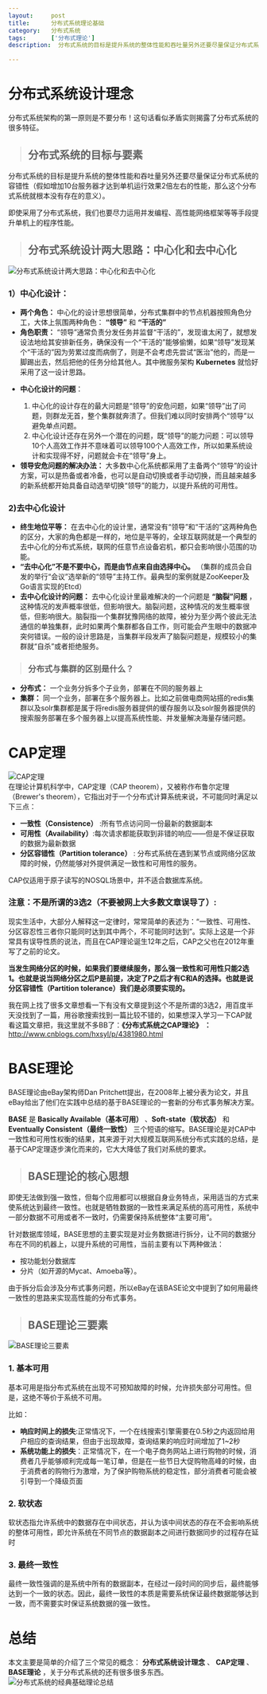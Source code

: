 ```yaml
---
layout:     post
title:      分布式系统理论基础
category:   分布式系统
tags:       ['分布式理论']
description:  分布式系统的目标是提升系统的整体性能和吞吐量另外还要尽量保证分布式系统的容错性（假如增加10台服务器才达到单机运行效果2倍左右的性能，那么这个分布式系统就根本没有存在的意义）。  

---
```


<h1>分布式系统设计理念</h1>
<p>分布式系统架构的第一原则是不要分布！这句话看似矛盾实则揭露了分布式系统的很多特征。</p>
<blockquote><h2><a name="t1"></a><a name="t1"></a>分布式系统的目标与要素</h2></blockquote>
<p>分布式系统的目标是提升系统的整体性能和吞吐量另外还要尽量保证分布式系统的容错性（假如增加10台服务器才达到单机运行效果2倍左右的性能，那么这个分布式系统就根本没有存在的意义）。</p>
<p>即使采用了分布式系统，我们也要尽力运用并发编程、高性能网络框架等等手段提升单机上的程序性能。</p>
<blockquote><h2><a name="t2"></a><a name="t2"></a>分布式系统设计两大思路：中心化和去中心化</h2></blockquote>
<p><span class="img-wrap"><img src="https://image-static.segmentfault.com/156/323/156323553-5b06bb1b4273e_articlex" alt="分布式系统设计两大思路：中心化和去中心化" title="分布式系统设计两大思路：中心化和去中心化"></span></p>
<h3><a name="t3"></a><a name="t3"></a>1）中心化设计：</h3>
<ul><li>
<strong>两个角色：</strong> 中心化的设计思想很简单，分布式集群中的节点机器按照角色分工，大体上氛围两种角色： <strong>“领导”</strong> 和 <strong>“干活的”</strong>
</li>
<li>
<strong>角色职责：</strong>  “领导”通常负责分发任务并监督“干活的”，发现谁太闲了，就想发设法地给其安排新任务，确保没有一个“干活的”能够偷懒，如果“领导”发现某个“干活的”因为劳累过度而病倒了，则是不会考虑先尝试“医治”他的，而是一脚踢出去，然后把他的任务分给其他人。其中微服务架构 <strong>Kubernetes</strong> 就恰好采用了这一设计思路。</li>
<li>
<p><strong>中心化设计的问题</strong>：</p>
<ol><li>中心化的设计存在的最大问题是“领导”的安危问题，如果“领导”出了问题，则群龙无首，整个集群就奔溃了。但我们难以同时安排两个“领导”以避免单点问题。</li>
<li>中心化设计还存在另外一个潜在的问题，既“领导”的能力问题：可以领导10个人高效工作并不意味着可以领导100个人高效工作，所以如果系统设计和实现得不好，问题就会卡在“领导”身上。</li>
</ol></li>
<li>
<strong>领导安危问题的解决办法：</strong> 大多数中心化系统都采用了主备两个“领导”的设计方案，可以是热备或者冷备，也可以是自动切换或者手动切换，而且越来越多的新系统都开始具备自动选举切换“领导”的能力，以提升系统的可用性。</li>
</ul><h3><a name="t4"></a><a name="t4"></a>2)去中心化设计</h3>
<ul><li>
<strong>终生地位平等：</strong> 在去中心化的设计里，通常没有“领导”和“干活的”这两种角色的区分，大家的角色都是一样的，地位是平等的，全球互联网就是一个典型的去中心化的分布式系统，联网的任意节点设备宕机，都只会影响很小范围的功能。</li>
<li>
<strong>“去中心化”不是不要中心，而是由节点来自由选择中心。</strong> （集群的成员会自发的举行“会议”选举新的“领导”主持工作。最典型的案例就是ZooKeeper及Go语言实现的Etcd）</li>
<li>
<strong>去中心化设计的问题：</strong> 去中心化设计里最难解决的一个问题是 <strong>“脑裂”问题</strong> ，这种情况的发声概率很低，但影响很大。脑裂问题，这种情况的发生概率很低，但影响很大。脑裂指一个集群犹豫网络的故障，被分为至少两个彼此无法通信的单独集群，此时如果两个集群都各自工作，则可能会产生眼中的数据冲突何错误。一般的设计思路是，当集群半段发声了脑裂问题是，规模较小的集群就“自杀”或者拒绝服务。</li>
</ul><blockquote><h3><a name="t5"></a><a name="t5"></a>分布式与集群的区别是什么？</h3></blockquote>
<ul><li>
<strong>分布式：</strong> 一个业务分拆多个子业务，部署在不同的服务器上</li>
<li>
<strong>集群：</strong> 同一个业务，部署在多个服务器上。比如之前做电商网站搭的redis集群以及solr集群都是属于将redis服务器提供的缓存服务以及solr服务器提供的搜索服务部署在多个服务器上以提高系统性能、并发量解决海量存储问题。</li>
</ul><h1><a name="t6"></a><a name="t6"></a>CAP定理</h1>
<p><span class="img-wrap"><img src="https://image-static.segmentfault.com/100/651/1006510403-5b06bb1b3bea0_articlex" alt="CAP定理" title="CAP定理"></span><br>在理论计算机科学中，CAP定理（CAP theorem），又被称作布鲁尔定理（Brewer's theorem），它指出对于一个分布式计算系统来说，不可能同时满足以下三点：</p>
<ul><li>
<strong>一致性（Consistence）</strong> :所有节点访问同一份最新的数据副本</li>
<li>
<strong>可用性（Availability）</strong>:每次请求都能获取到非错的响应——但是不保证获取的数据为最新数据</li>
<li>
<strong>分区容错性（Partition tolerance）</strong> : 分布式系统在遇到某节点或网络分区故障的时候，仍然能够对外提供满足一致性和可用性的服务。</li>
</ul><p>CAP仅适用于原子读写的NOSQL场景中，并不适合数据库系统。</p>
<h3><a name="t7"></a><a name="t7"></a>注意：不是所谓的3选2（不要被网上大多数文章误导了）:</h3>
<p>现实生活中，大部分人解释这一定律时，常常简单的表述为：“一致性、可用性、分区容忍性三者你只能同时达到其中两个，不可能同时达到”。实际上这是一个非常具有误导性质的说法，而且在CAP理论诞生12年之后，CAP之父也在2012年重写了之前的论文。</p>
<p><strong>当发生网络分区的时候，如果我们要继续服务，那么强一致性和可用性只能2选1。也就是说当网络分区之后P是前提，决定了P之后才有C和A的选择。也就是说分区容错性（Partition tolerance）我们是必须要实现的。</strong></p>
<p>我在网上找了很多文章想看一下有没有文章提到这个不是所谓的3选2，用百度半天没找到了一篇，用谷歌搜索找到一篇比较不错的，如果想深入学习一下CAP就看这篇文章把，我这里就不多BB了：<strong>《分布式系统之CAP理论》 ：</strong> <a href="http://www.cnblogs.com/hxsyl/p/4381980.html" rel="nofollow">http://www.cnblogs.com/hxsyl/p/4381980.html</a></p>
<h1><a name="t8"></a><a name="t8"></a>BASE理论</h1>
<p>BASE理论由eBay架构师Dan Pritchett提出，在2008年上被分表为论文，并且eBay给出了他们在实践中总结的基于BASE理论的一套新的分布式事务解决方案。</p>
<p><strong>BASE</strong> 是 <strong>Basically Available（基本可用）</strong> 、<strong>Soft-state（软状态）</strong> 和 <strong>Eventually Consistent（最终一致性）</strong> 三个短语的缩写。BASE理论是对CAP中一致性和可用性权衡的结果，其来源于对大规模互联网系统分布式实践的总结，是基于CAP定理逐步演化而来的，它大大降低了我们对系统的要求。</p>
<blockquote><h2><a name="t9"></a><a name="t9"></a>BASE理论的核心思想</h2></blockquote>
<p>即使无法做到强一致性，但每个应用都可以根据自身业务特点，采用适当的方式来使系统达到最终一致性。也就是牺牲数据的一致性来满足系统的高可用性，系统中一部分数据不可用或者不一致时，仍需要保持系统整体“主要可用”。</p>
<p>针对数据库领域，BASE思想的主要实现是对业务数据进行拆分，让不同的数据分布在不同的机器上，以提升系统的可用性，当前主要有以下两种做法：</p>
<ul><li>按功能划分数据库</li>
<li>分片（如开源的Mycat、Amoeba等）。</li>
</ul><p>由于拆分后会涉及分布式事务问题，所以eBay在该BASE论文中提到了如何用最终一致性的思路来实现高性能的分布式事务。</p>
<blockquote><h2><a name="t10"></a><a name="t10"></a>BASE理论三要素</h2></blockquote>
<p><span class="img-wrap"><img src="https://image-static.segmentfault.com/118/535/1185358276-5b06bb1b387dc_articlex" alt="BASE理论三要素" title="BASE理论三要素"></span></p>
<h3><a name="t11"></a><a name="t11"></a>1. <strong>基本可用</strong>
</h3>
<p>基本可用是指分布式系统在出现不可预知故障的时候，允许损失部分可用性。但是，这绝不等价于系统不可用。</p>
<p>比如：</p>
<ul><li>
<strong>响应时间上的损失</strong>:正常情况下，一个在线搜索引擎需要在0.5秒之内返回给用户相应的查询结果，但由于出现故障，查询结果的响应时间增加了1~2秒</li>
<li>
<strong>系统功能上的损失</strong>：正常情况下，在一个电子商务网站上进行购物的时候，消费者几乎能够顺利完成每一笔订单，但是在一些节日大促购物高峰的时候，由于消费者的购物行为激增，为了保护购物系统的稳定性，部分消费者可能会被引导到一个降级页面</li>
</ul><h3><a name="t12"></a><a name="t12"></a>2. <strong>软状态</strong>
</h3>
<p>软状态指允许系统中的数据存在中间状态，并认为该中间状态的存在不会影响系统的整体可用性，即允许系统在不同节点的数据副本之间进行数据同步的过程存在延时</p>
<h3><a name="t13"></a><a name="t13"></a>3. <strong>最终一致性</strong>
</h3>
<p>最终一致性强调的是系统中所有的数据副本，在经过一段时间的同步后，最终能够达到一个一致的状态。因此，最终一致性的本质是需要系统保证最终数据能够达到一致，而不需要实时保证系统数据的强一致性。</p>
<h1><a name="t14"></a><a name="t14"></a>总结</h1>
<p>本文主要是简单的介绍了三个常见的概念： <strong>分布式系统设计理念</strong> 、 <strong>CAP定理</strong> 、 <strong>BASE理论</strong> ，关于分布式系统的还有很多很多东西。<br><span class="img-wrap"><img src="https://image-static.segmentfault.com/876/576/876576779-5b06bb1b4b0d4_articlex" alt="分布式系统的经典基础理论总结" title="分布式系统的经典基础理论总结"></span></p>

